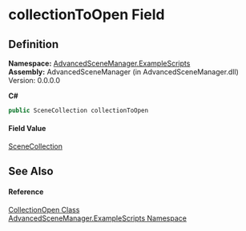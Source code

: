# collectionToOpen Field




## Definition
**Namespace:** <a href="N_AdvancedSceneManager_ExampleScripts.md">AdvancedSceneManager.ExampleScripts</a>  
**Assembly:** AdvancedSceneManager (in AdvancedSceneManager.dll) Version: 0.0.0.0

**C#**
``` C#
public SceneCollection collectionToOpen
```



#### Field Value
<a href="T_AdvancedSceneManager_Models_SceneCollection.md">SceneCollection</a>

## See Also


#### Reference
<a href="T_AdvancedSceneManager_ExampleScripts_CollectionOpen.md">CollectionOpen Class</a>  
<a href="N_AdvancedSceneManager_ExampleScripts.md">AdvancedSceneManager.ExampleScripts Namespace</a>  
